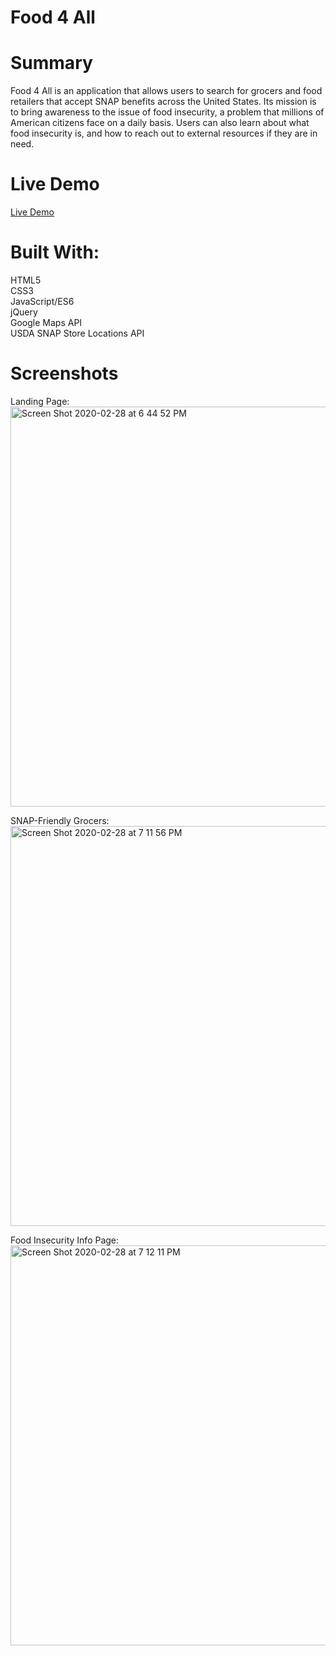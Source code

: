 # Food 4 All

# Summary 
Food 4 All is an application that allows users to search for grocers and food retailers that accept SNAP benefits across the United States. Its mission is to bring awareness to the issue of food insecurity, a problem that millions of American citizens face on a daily basis. Users can also learn about what food insecurity is, and how to reach out to external resources if they are in need. 

# Live Demo 
<a href="https://knivesschau.github.io/Food_4_All">Live Demo</a>

# Built With:
HTML5
<br>
CSS3
<br>
JavaScript/ES6
<br>
jQuery
<br>
Google Maps API
<br>
USDA SNAP Store Locations API

# Screenshots 
Landing Page:
<br>
<img width="640" alt="Screen Shot 2020-02-28 at 6 44 52 PM" src="https://user-images.githubusercontent.com/54642928/75599518-8f5fb180-5a9d-11ea-9488-5017e1a471d3.png">

SNAP-Friendly Grocers:
<br>
<img width="640" alt="Screen Shot 2020-02-28 at 7 11 56 PM" src="https://user-images.githubusercontent.com/54642928/75599924-5f1a1200-5aa1-11ea-9dd6-d49d99bcc1e4.png">

Food Insecurity Info Page:
<br>
<img width="640" alt="Screen Shot 2020-02-28 at 7 12 11 PM" src="https://user-images.githubusercontent.com/54642928/75599922-5cb7b800-5aa1-11ea-9596-f42dc5014fd0.png">


